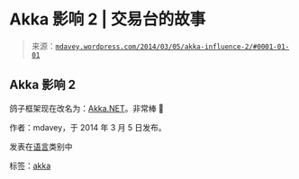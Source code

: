 <!--yml

类别：未分类

日期：2024 年 05 月 18 日 05:53:05

-->

# Akka 影响 2 | 交易台的故事

> 来源：[`mdavey.wordpress.com/2014/03/05/akka-influence-2/#0001-01-01`](https://mdavey.wordpress.com/2014/03/05/akka-influence-2/#0001-01-01)

## Akka 影响 2

鸽子框架现在改名为：[Akka.NET](http://rogeralsing.com/2014/03/05/introducing-akka-net/)。非常棒 🙂

作者：mdavey，于 2014 年 3 月 5 日发布。

发表在[语言](https://mdavey.wordpress.com/category/languages/)类别中

标签：[akka](https://mdavey.wordpress.com/tag/akka/)
